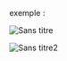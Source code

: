 exemple :

![Sans titre](https://github.com/fk-crafter/html-css-js-button/assets/127132293/0bffd4ce-0a04-48ce-88c1-29df5d7bc114)

![Sans titre2](https://github.com/fk-crafter/html-css-js-button/assets/127132293/01d23fe3-cd4d-408d-8203-d19868b9ee10)
